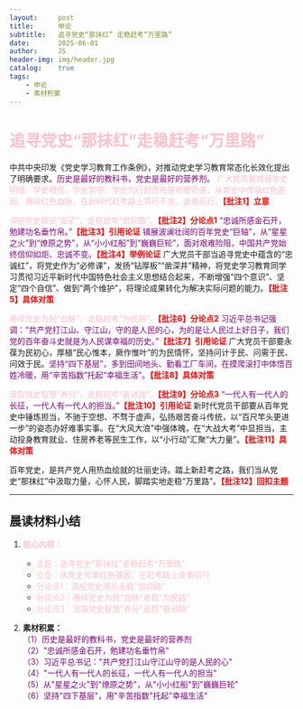 ```yaml
---
layout:     post
title:      申论
subtitle:   追寻党史“那抹红” 走稳赶考“万里路”
date:       2025-06-01
author:     JS
header-img: img/header.jpg
catalog:    true
tags:
    - 申论
    - 素材积累
---
```


# <span style="color:pink">追寻党史“那抹红”走稳赶考“万里路”</span>

中共中央印发《党史学习教育工作条例》，对推动党史学习教育常态化长效化提出了明确要求。<span style="color:purple">历史是最好的教科书，党史是最好的营养剂。</span> <span style="color:pink">广大党员要增强学史明理、学史增信、学史崇德、学史力行的责任感和使命感，从党史中传承红色基因、赓续红色血脉，在新时代赶考路上笃行不怠、奋勇前行。</span><strong style="color:red;">【批注1】立意</strong>

<span style="color:pink">深挖党史理论“富矿”，走稳赶考“信仰路”。</span><strong style="color:red;">【批注2】分论点1</strong> <span style="color:purple">“忠诚所感金石开，勉建功名垂竹帛。”</span><strong style="color:red;">【批注3】引用论证</strong> <span style="color:purple">铺展波澜壮阔的百年党史“巨轴”，从“星星之火”到“燎原之势”，从“小小红船”到“巍巍巨轮”，面对艰难险阻，中国共产党始终信仰如炬、忠诚不变。</span><strong style="color:red;">【批注4】举例论证</strong> 广大党员干部当追寻党史中蕴含的“忠诚红”，将党史作为“必修课”，发扬“钻厚板”“凿深井”精神，将党史学习教育同学习贯彻习近平新时代中国特色社会主义思想结合起来，不断增强“四个意识”、坚定“四个自信”、做到“两个维护”，将理论成果转化为解决实际问题的能力。<strong style="color:red;">【批注5】具体对策</strong>

<span style="color:pink">赓续党史为民“血脉”，走稳赶考“为民路”。</span><strong style="color:red;">【批注6】分论点2</strong> <span style="color:purple">习近平总书记强调：“共产党打江山、守江山，守的是人民的心，为的是让人民过上好日子，我们党的百年奋斗史就是为人民谋幸福的历史。”</span><strong style="color:red;">【批注7】引用论证</strong> 广大党员干部要永葆为民初心，厚植“民心惟本，厥作惟叶”的为民情怀，坚持问计于民、问需于民、问效于民。<span style="color:purple">坚持“四下基层”，多到田间地头、勤看工厂车间，在摸爬滚打中体悟百姓冷暖，用“辛苦指数”托起“幸福生活”。</span><strong style="color:red;">【批注8】具体对策</strong>

<span style="color:pink">汲取党史智慧“养分”，走稳赶考“奋进路”。</span><strong style="color:red;">【批注9】分论点3</strong> <span style="color:purple">“一代人有一代人的长征，一代人有一代人的担当。”</span><strong style="color:red;">【批注10】引用论证</strong> 新时代党员干部要从百年党史中锤炼担当，不驰于空想、不骛于虚声，弘扬艰苦奋斗传统，以“百尺竿头更进一步”的姿态办好难事实事。在“大风大浪”中强体魄，在“大战大考”中显担当，主动投身教育就业、住房养老等民生工作，以“小行动”汇聚“大力量”。<strong style="color:red;">【批注11】具体对策</strong>

百年党史，是共产党人用热血绘就的壮丽史诗。踏上新赶考之路，我们当从党史“那抹红”中汲取力量，心怀人民，脚踏实地走稳“万里路”。<strong style="color:red;">【批注12】回扣主题</strong>

---

## 晨读材料小结

1. **<span style="color:pink">核心内容：</span>**  
   - <span style="color:pink">主题：追寻党史"那抹红"走稳赶考"万里路"</span>  
   - <span style="color:pink">立意：从党史传承红色基因，在赶考路上奋勇前行</span>  
   - <span style="color:pink">分论点1：深挖党史理论走稳"信仰路"</span>  
   - <span style="color:pink">分论点2：赓续党史为民"血脉"走稳"为民路"</span>  
   - <span style="color:pink">分论点3：汲取党史智慧"养分"走稳"奋进路"</span>  

2. **素材积累：**  
   <span style="color:purple">（1）历史是最好的教科书，党史是最好的营养剂</span>  
   <span style="color:purple">（2）"忠诚所感金石开，勉建功名垂竹帛"</span>  
   <span style="color:purple">（3）习近平总书记："共产党打江山守江山守的是人民的心"</span>  
   <span style="color:purple">（4）"一代人有一代人的长征，一代人有一代人的担当"</span>  
   <span style="color:purple">（5）从"星星之火"到"燎原之势"，从"小小红船"到"巍巍巨轮"</span>  
   <span style="color:purple">（6）坚持"四下基层"，用"辛苦指数"托起"幸福生活"</span>  